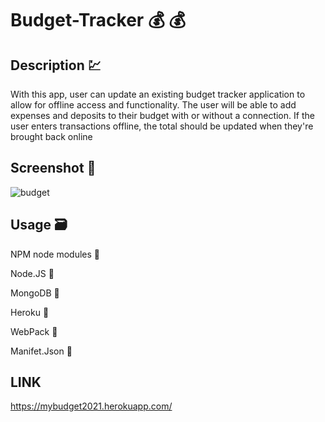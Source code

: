 # Budget-Tracker :moneybag: :moneybag:

## Description :chart:

With this app, user can update an existing budget tracker application to allow for offline access and functionality. The user will be able to add expenses and deposits to their budget with or without a connection. If the user enters transactions offline, the total should be updated when they're brought back online

## Screenshot :pushpin:

![budget](https://user-images.githubusercontent.com/17866063/134793905-4b30f60d-a302-4b4f-865d-d7c3b072c51c.jpg)

## Usage  :card_file_box:

NPM node modules :file_folder:

Node.JS :file_folder:

MongoDB :file_folder:

Heroku :file_folder:

WebPack :file_folder:

Manifet.Json :file_folder:

## LINK
https://mybudget2021.herokuapp.com/ 
